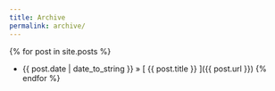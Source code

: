 ```yaml
---
title: Archive
permalink: archive/
---
```

{% for post in site.posts %}
* {{ post.date | date_to_string }} &raquo; [ {{ post.title }} ]({{ post.url }})
{% endfor %}